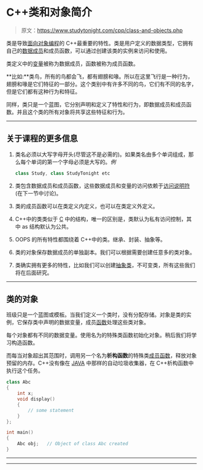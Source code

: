 # C++类和对象简介

> 原文：<https://www.studytonight.com/cpp/class-and-objects.php>

类是导致[面向对象编程](cpp-and-oops-concepts.php)的 C++最重要的特性。类是用户定义的数据类型，它拥有自己的[数据成员](accessing-data-members.php)和成员函数，可以通过创建该类的实例来访问和使用。

类定义中的[变量](variables-scope-details.php)被称为数据成员，函数被称为成员函数。

**比如:**类鸟，所有的鸟都会飞，都有翅膀和喙。所以在这里飞行是一种行为，翅膀和喙是它们特征的一部分。这个类别中有许多不同的鸟，它们有不同的名字，但是它们都有这种行为和特征。

同样，类只是一个蓝图，它分别声明和定义了特性和行为，即数据成员和成员函数。并且这个类的所有对象将共享这些特征和行为。

* * *

## 关于课程的更多信息

1.  类名必须以大写字母开头(尽管这不是必需的)。如果类名由多个单词组成，那么每个单词的第一个字母必须是大写的。*例*

    ```cpp
    class Study, class StudyTonight etc
    ```

2.  类包含数据成员和成员函数，这些数据成员和变量的访问依赖于[访问说明符](access-control.php)(在下一节中讨论)。
3.  类的成员函数可以在类定义内定义，也可以在类定义外定义。
4.  C++中的类类似于 [C](/c/overview-of-c.php) 中的结构，唯一的区别是，类默认为私有访问控制，其中 as 结构默认为公共。
5.  OOPS 的所有特性都围绕着 C++中的类。继承、封装、抽象等。
6.  类的对象保存数据成员的单独副本。我们可以根据需要创建任意多的类对象。
7.  类确实拥有更多的特性，比如我们可以创建[抽象类](abstract-class-and-pure-virtual.php)，不可变类，所有这些我们将在后面研究。

* * *

## 类的对象

班级只是一个蓝图或模板。当我们定义一个类时，没有分配存储。对象是类的实例，它保存类中声明的数据变量，成员[函数](functions-in-cpp)处理这些类对象。

每个对象都有不同的数据变量。使用名为的特殊类函数初始化对象。稍后我们将学习构造函数。

而每当对象超出其范围时，调用另一个名为**析构函数**的特殊类[成员函数](member-functions-cpp.php)，释放对象预留的内存。C++没有像在 [JAVA](/java/) 中那样的自动垃圾收集器，在 C++析构函数中执行这个任务。

```cpp
class Abc
{
    int x;
    void display()
    {
        // some statement
    } 
};  

int main()
{
    Abc obj;   // Object of class Abc created
}
```

* * *

* * *